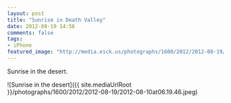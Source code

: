 ```yaml
---
layout: post
title: "Sunrise in Death Valley"
date: 2012-08-19 14:56
comments: false
tags:
- iPhone
featured_image: "http://media.eick.us/photographs/1600/2012/2012-08-19/2012-08-10at06.19.46.jpeg"
---
```

Sunrise in the desert.

![Sunrise in the desert]({{ site.mediaUrlRoot }}/photographs/1600/2012/2012-08-19/2012-08-10at06.19.46.jpeg)

